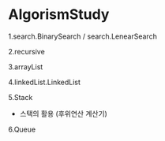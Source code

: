 # AlgorismStudy

1.search.BinarySearch / search.LenearSearch

2.recursive

3.arrayList

4.linkedList.LinkedList

5.Stack

- 스택의 활용 (후위연산 계산기)

6.Queue
